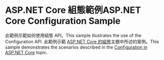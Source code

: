 # <a name="aspnet-core-configuration-sample"></a><span data-ttu-id="d2d8b-101">ASP.NET Core 組態範例</span><span class="sxs-lookup"><span data-stu-id="d2d8b-101">ASP.NET Core Configuration Sample</span></span>

<span data-ttu-id="d2d8b-102">此範例示範如何使用組態 API。</span><span class="sxs-lookup"><span data-stu-id="d2d8b-102">This sample illustrates the use of the Configuration API.</span></span> <span data-ttu-id="d2d8b-103">此範例示範 [ASP.NET Core 的組態](https://docs.microsoft.com/aspnet/core/fundamentals/configuration)主題中所述的案例。</span><span class="sxs-lookup"><span data-stu-id="d2d8b-103">This sample demonstrates the scenarios described in the [Configuration in ASP.NET Core](https://docs.microsoft.com/aspnet/core/fundamentals/configuration) topic.</span></span>
